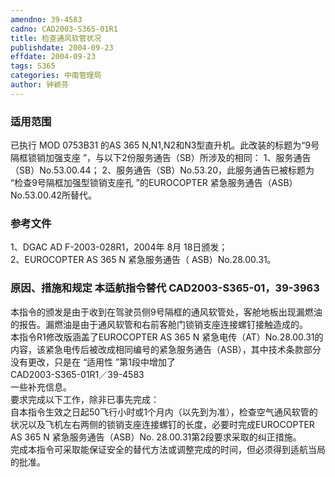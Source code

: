 ```yaml
---
amendno: 39-4583  
cadno: CAD2003-S365-01R1  
title: 检查通风软管状况  
publishdate: 2004-09-23  
effdate: 2004-09-23  
tags: S365  
categories: 中南管理局  
author: 钟颖芬  
---
```

  
### 适用范围  
已执行 MOD 0753B31 的AS 365 N,N1,N2和N3型直升机。此改装的标题为“9号隔框锁销加强支座 ”，与以下2份服务通告（SB）所涉及的相同：
1、服务通告（SB）No.53.00.44；
2、服务通告（SB）No.53.20，此服务通告已被标题为 “检查9号隔框加强型锁销支座孔 ”的EUROCOPTER 紧急服务通告（ASB）No.53.00.42所替代。  
  
<!--more-->  
### 参考文件  
1、DGAC AD F-2003-028R1，2004年 8月 18日颁发；  
 2、EUROCOPTER AS 365 N 紧急服务通告（ ASB）No.28.00.31。  
  
### 原因、措施和规定 本适航指令替代 CAD2003-S365-01，39-3963  
本指令的颁发是由于收到在驾驶员侧9号隔框的通风软管处，客舱地板出现漏燃油的报告。漏燃油是由于通风软管和右前客舱门锁销支座连接螺钉接触造成的。  
本指令R1修改版涵盖了EUROCOPTER AS 365 N 紧急电传（AT）No.28.00.31的内容，该紧急电传后被改成相同编号的紧急服务通告（ASB），其中技术条款部分没有更改，只是在 “适用性 ”第1段中增加了  
  CAD2003-S365-01R1／39-4583  
一些补充信息。  
    要求完成以下工作，除非已事先完成：  
自本指令生效之日起50飞行小时或1个月内（以先到为准），检查空气通风软管的状况以及飞机左右两侧的锁销支座连接螺钉的长度，必要时完成EUROCOPTER AS 365 N 紧急服务通告（ASB）No. 28.00.31第2段要求采取的纠正措施。  
完成本指令可采取能保证安全的替代方法或调整完成的时间，但必须得到适航当局的批准。  

